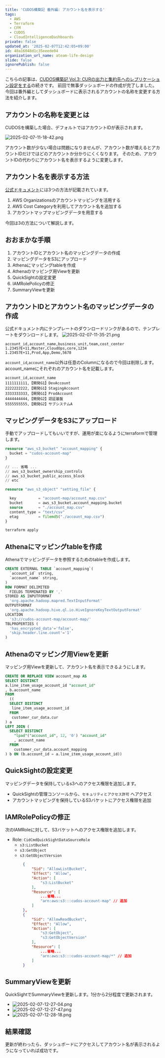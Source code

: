 ```yaml
---
title: 'CUDOS構築記 番外編: アカウント名を表示する'
tags:
  - AWS
  - Terraform
  - CFM
  - CUDOS
  - CloudIntelligenceDashboards
private: false
updated_at: '2025-02-07T12:42:05+09:00'
id: 40a16048d1c35eeede04
organization_url_name: ateam-life-design
slide: false
ignorePublish: false
---
```


こちらの記事は、[CUDOS構築記 Vol.3: CURの出力と集約先へのレプリケーション設定をする](https://qiita.com/masatomasato1224/items/cce0ec2a3e8aa039981d)の続きです。
前回で無事ダッシュボードの作成が完了しました。今回は番外編としてダッシュボードに表示されるアカウントの名称を変更する方法を紹介します。

## アカウントの名称を変更とは

CUDOSを構築した場合、デフォルトではアカウントIDが表示されます。

![2025-02-07-11-18-42.png](https://qiita-image-store.s3.ap-northeast-1.amazonaws.com/0/444225/ccee05f7-2f32-4fa3-cd52-453f93432428.png)

アカウント数が少ない場合は問題になりませんが、アカウント数が増えるとアカウントIDだけではどのアカウントか分かりにくくなります。
そのため、アカウントIDの代わりにアカウント名を表示するように変更します。

## アカウント名を表示する方法

[公式ドキュメント](https://catalog.workshops.aws/awscid/en-US/dashboards/foundational/cudos-cid-kpi/add-accounts)には3つの方法が記載されています。

1. AWS Organizationsのアカウントマッピングを活用する
1. AWS Cost Categoryを利用してアカウント名を追加する
1. アカウントマップマッピングデータを用意する

今回は3の方法について解説します。

## おおまかな手順

1. アカウントIDとアカウント名のマッピングデータの作成
2. マッピングデータをS3にアップロード
3. Athenaにマッピングtableを作成
4. Athenaのマッピング用Viewを更新
5. QuickSightの設定変更
6. IAMRolePolicyの修正
7. SummaryViewを更新

## アカウントIDとアカウント名のマッピングデータの作成

公式ドキュメント内にテンプレートのダウンロードリンクがあるので、テンプレートをダウンロードします。
![2025-02-07-11-35-21.png](https://qiita-image-store.s3.ap-northeast-1.amazonaws.com/0/444225/5a0b755c-0c34-a4b2-0c9e-96aae38f1ed2.png)

```csv: テンプレート
account_id,account_name,business_unit,team,cost_center
1.23457E+11,Master,CloudOps,core,1234
1.23457E+11,Prod,App,Demo,5678
```

`account_id`,`account_name`以外は任意のColumnになるので今回は削除します。
account_nameにそれぞれのアカウント名を記載します。

```csv: マッピングデータ
account_id,account_name
1111111111,【開発G1】DevAccount
2222222222,【開発G1】StagingAccount
3333333333,【開発G1】ProdAccount
4444444444,【開発G2】認証基盤
5555555555,【開発G2】サブシステムA
```

## マッピングデータをS3にアップロード

手動でアップロードしてもいいですが、運用が楽になるようにterraformで管理します。

```tf
resource "aws_s3_bucket" "account_mapping" {
  bucket = "cudos-account-map"
}

// ... 省略 ...
// aws_s3_bucket_ownership_controls
// aws_s3_bucket_public_access_block
// etc

resource "aws_s3_object" "setting_file" {

  key          = "account-map/account_map.csv"
  bucket       = aws_s3_bucket.account_mapping.bucket
  source       = "./account_map.csv"
  content_type = "text/csv"
  etag         = filemd5("./account_map.csv")
}
```

```bash
terraform apply
```

## Athenaにマッピングtableを作成

Athenaでマッピングデータを参照するためのtableを作成します。

```sql
CREATE EXTERNAL TABLE `account_mapping`(
  `account_id` string,
  `account_name` string,
)
ROW FORMAT DELIMITED
  FIELDS TERMINATED BY ','
STORED AS INPUTFORMAT
  'org.apache.hadoop.mapred.TextInputFormat'
OUTPUTFORMAT
  'org.apache.hadoop.hive.ql.io.HiveIgnoreKeyTextOutputFormat'
LOCATION
  's3://cudos-account-map/account-map/'
TBLPROPERTIES (
  'has_encrypted_data'='false',
  'skip.header.line.count'='1'
)
```

## Athenaのマッピング用Viewを更新

マッピング用Viewを更新して、アカウント名を表示できるようにします。

```sql
CREATE OR REPLACE VIEW account_map AS
SELECT DISTINCT
a.line_item_usage_account_id "account_id"
, b.account_name
FROM
  ((
  SELECT DISTINCT
   line_item_usage_account_id
  FROM
   customer_cur_data.cur
) a
LEFT JOIN (
  SELECT DISTINCT
    "lpad"("account_id", 12, '0') "account_id"
    , account_name
  FROM
    customer_cur_data.account_mapping
) b ON (b.account_id = a.line_item_usage_account_id))
```

## QuickSightの設定変更

マッピングデータを保持しているs3へのアクセス権限を追加します。

- QuickSightの管理コンソールから、`セキュリティとアクセス許可` へアクセス
- アカウントマッピングを保持しているS3バケットにアクセス権限を追加

## IAMRolePolicyの修正

次のIAMRoleに対して、S3バケットへのアクセス権限を追加します。

- Role: `CidCmdQuickSightDataSourceRole`
  - `s3:ListBucket`
  - `s3:GetObject`
  - `s3:GetObjectVersion`

```json
        {
            "Sid": "AllowListBucket",
            "Effect": "Allow",
            "Action": [
                "s3:ListBucket"
            ],
            "Resource": [
                ...省略...
                "arn:aws:s3:::cudos-account-map" // 追加
            ]
        },
        {
            "Sid": "AllowReadBucket",
            "Effect": "Allow",
            "Action": [
                "s3:GetObject",
                "s3:GetObjectVersion"
            ],
            "Resource": [
                ...省略...
                "arn:aws:s3:::cudos-account-map/*" // 追加
            ]
        }
```

## SummaryViewを更新

QuickSightでSummaryViewを更新します。1分から2分程度で更新されます。

- ![2025-02-07-12-27-04.png](https://qiita-image-store.s3.ap-northeast-1.amazonaws.com/0/444225/3e2f2a52-076e-471f-681b-013cbc6ebf34.png)
- ![2025-02-07-12-27-47.png](https://qiita-image-store.s3.ap-northeast-1.amazonaws.com/0/444225/9b51b64b-f9ad-29fa-cbff-3362b04a8cec.png)
- ![2025-02-07-12-28-18.png](https://qiita-image-store.s3.ap-northeast-1.amazonaws.com/0/444225/a17490a3-c40c-3ce4-d991-c3835e5a6dd7.png)

## 結果確認

更新が終わったら、ダッシュボードにアクセスしてアカウント名が表示されるようになっていれば成功です。
